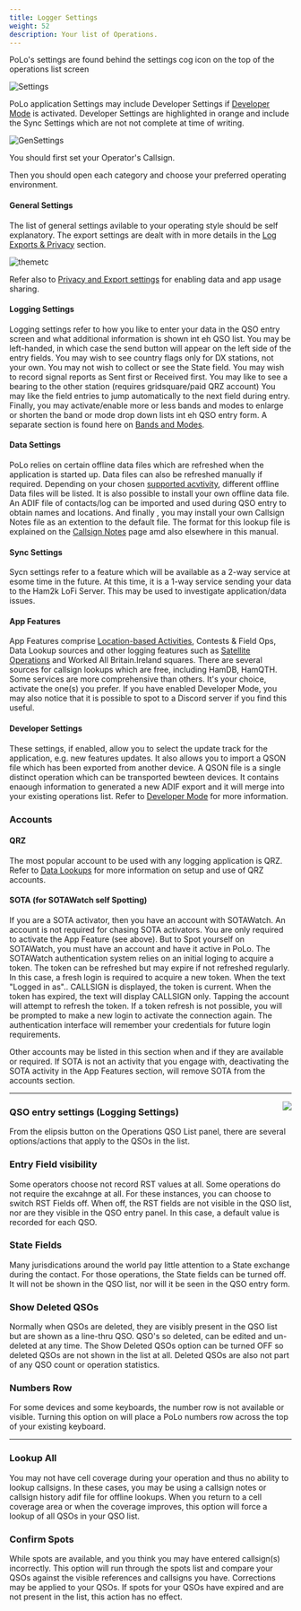```yaml
---
title: Logger Settings
weight: 52
description: Your list of Operations.
---
```

PoLo's settings are found behind the settings cog icon on the top of the operations list screen

![Settings](./loggersettings.png)

PoLo application Settings may include Developer Settings if [Developer Mode](../developer-mode/) is activated. Developer Settings are highlighted in orange and include the Sync Settings which are not not complete at time of writing.

![GenSettings](./gensettings.png)

You should first set your Operator's Callsign.

Then you should open each category and choose your preferred operating environment.

#### General Settings
The list of general settings avilable to your operating style should be self explanatory. The export settings are dealt with in more details in the [Log Exports & Privacy](../exports/) section.

![themetc](./gendarkmodeetc.png)

Refer also to [Privacy and Export settings](../exports/index.md#general-settings---privacy) for enabling data and app usage sharing.

#### Logging Settings
Logging settings refer to how you like to enter your data in the QSO entry screen and what additional information is shown int eh QSO list.
You may be left-handed, in which case the send button will appear on the left side of the entry fields.
You may wish to see country flags only for DX stations, not your own.
You may not wish to collect or see the State field.
You may wish to record signal reports as Sent first or Received first.
You may like to see a bearing to the other station (requires gridsquare/paid QRZ account)
You may like the field entries to jump automatically to the next field during entry.
Finally, you may activate/enable more or less bands and modes to enlarge or shorten the band or mode drop down lists int eh QSO entry form. A separate section is found here on [Bands and Modes](../bands-and-modes/).
#### Data Settings
PoLo relies on certain offline data files which are refreshed when the application is started up. Data files can also be refreshed manually if required. Depending on your chosen [supported acvtivity](../../supported-activities/), different offline Data files will be listed.
It is also possible to install your own offline data file. An ADIF file of contacts/log can be imported and used during QSO entry to obtain names and locations.
And finally , you may install your own Callsign Notes file as an extention to the default file. The format for this lookup file is explained on the [Callsign Notes](../callsign-notes/) page amd also elsewhere in this manual.
#### Sync Settings
Sycn settings refer to a feature which will be available as a 2-way service at esome time in the future. At this time, it is a 1-way service sending your data to the Ham2k LoFi Server. This may be used to investigate application/data issues.
#### App Features
App Features comprise [Location-based Activities](../../supported-activities/), Contests & Field Ops, Data Lookup sources and other logging features such as [Satellite Operations](../satellites/) and Worked All Britain.Ireland squares.
There are several sources for callsign lookups which are free, including HamDB, HamQTH. Some services are more comprehensive than others. It's your choice, activate the one(s) you prefer.
If you have enabled Developer Mode, you may also notice that it is possible to spot to a Discord server if you find this useful.
#### Developer Settings
These settings, if enabled, allow you to select the update track for the application, e.g. new features updates. It also allows you to import a QSON file which has been exported from another device. A QSON file is a single distinct operation which can be transported bewteen devices. It contains enaough information to generated a new ADIF export and it will merge into your existing operations list.
Refer to [Developer Mode](../developer-mode/) for more information.

### Accounts
#### QRZ
The most popular account to be used with any logging application is QRZ. Refer to [Data Lookups](../lookups/) for more information on setup and use of QRZ accounts.
#### SOTA (for SOTAWatch self Spotting)
If you are a SOTA activator, then you have an account with SOTAWatch. An account is not required for chasing SOTA activators. You are only required to activate the App Feature (see above). But to Spot yourself on SOTAWatch, you must have an account and have it active in PoLo.
The SOTAWatch authentication system relies on an initial loging to acquire a token. The token can be refreshed but may expire if not refreshed regularly. In this case, a fresh login is required to acquire a new token. When the text "Logged in as".. CALLSIGN is displayed, the token is current. When the token has expired, the text will display CALLSIGN only. Tapping the account will attempt to refresh the token. If a token refresh is not possible, you will be prompted to make a new login to activate the connection again. The authentication interface will remember your credentials for future login requirements.

Other accounts may be listed in this section when and if they are available or required. If SOTA is not an activity that you engage with, deactivating the SOTA activity in the App Features section, will remove SOTA from the accounts section.

---
<img style="float: right; margin-left: 20px" src="./entrysettings.png"/>

### QSO entry settings (Logging Settings)

From the elipsis button on the Operations QSO List panel, there are several options/actions that apply to the QSOs in the list.
### Entry Field visibility
Some operators choose not record RST values at all. Some operations do not require the excahnge at all. For these instances, you can choose to switch RST Fields off. When off, the RST fields are not visible in the QSO list, nor are they visible in the QSO entry panel. In this case, a default value is recorded for each QSO.
### State Fields
Many jurisdications around the world pay little attention to a State exchange during the contact. For those operations, the State fields can be turned off. It will not be shown in the QSO list, nor will it be seen in the QSO entry form.
### Show Deleted QSOs
Normally when QSOs are deleted, they are visibly present in the QSO list but are shown as a line-thru QSO. QSO's so deleted, can be edited and un-deleted at any time. The Show Deleted QSOs option can be turned OFF so deleted QSOs are not shown in the list at all. Deleted QSOs are also not part of any QSO count or operation statistics.
### Numbers Row
For some devices and some keyboards, the number row is not available or visible. Turning this option on will place a PoLo numbers row across the top of your existing keyboard.

---
### Lookup All
You may not have cell coverage during your operation and thus no ability to lookup callsigns. In these cases, you may be using a callsign notes or callsign history adif file for offline lookups. When you return to a cell coverage area or when the coverage improves, this option will force a lookup of all QSOs in your QSO list.
### Confirm Spots
While spots are available, and you think you may have entered callsign(s) incorrectly. This option will run through the spots list and compare your QSOs against the visible references and callsigns you have. Corrections may be applied to your QSOs. If spots for your QSOs have expired and are not present in the list, this action has no effect.